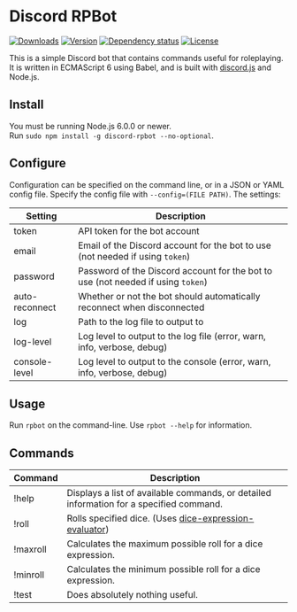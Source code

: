 # Discord RPBot
[![Downloads](https://img.shields.io/npm/dt/discord-rpbot.svg)](https://www.npmjs.com/package/discord-rpbot)
[![Version](https://img.shields.io/npm/v/discord-rpbot.svg)](https://www.npmjs.com/package/discord-rpbot)
[![Dependency status](https://david-dm.org/Gawdl3y/discord-rpbot.svg)](https://david-dm.org/Gawdl3y/discord-rpbot)
[![License](https://img.shields.io/npm/l/discord-rpbot.svg)](LICENSE)

This is a simple Discord bot that contains commands useful for roleplaying.
It is written in ECMAScript 6 using Babel, and is built with [discord.js](https://github.com/hydrabolt/discord.js) and Node.js.

## Install
You must be running Node.js 6.0.0 or newer.  
Run `sudo npm install -g discord-rpbot --no-optional`.

## Configure
Configuration can be specified on the command line, or in a JSON or YAML config file.
Specify the config file with `--config=(FILE PATH)`.
The settings:

| Setting        | Description                                                                      |        
|----------------|----------------------------------------------------------------------------------|
| token          | API token for the bot account                                                    |
| email          | Email of the Discord account for the bot to use (not needed if using `token`)    |
| password       | Password of the Discord account for the bot to use (not needed if using `token`) |
| auto-reconnect | Whether or not the bot should automatically reconnect when disconnected          |
| log            | Path to the log file to output to                                                |
| log-level      | Log level to output to the log file (error, warn, info, verbose, debug)          |
| console-level  | Log level to output to the console (error, warn, info, verbose, debug)           |

## Usage
Run `rpbot` on the command-line.
Use `rpbot --help` for information.

## Commands
| Command    | Description                                                                                                            |
|------------|------------------------------------------------------------------------------------------------------------------------|
| !help      | Displays a list of available commands, or detailed information for a specified command.                                |
| !roll      | Rolls specified dice. (Uses [dice-expression-evaluator](https://github.com/dbkang/dice-expression-evaluator))          |
| !maxroll   | Calculates the maximum possible roll for a dice expression.                                                            |
| !minroll   | Calculates the minimum possible roll for a dice expression.                                                            |
| !test      | Does absolutely nothing useful.                                                                                        |
